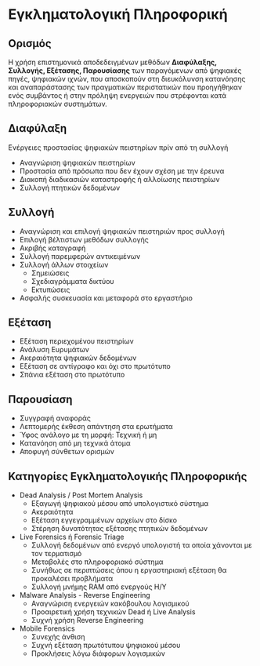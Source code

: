 # Εγκληματολογική Πληροφορική

## Ορισμός

Η χρήση  επιστημονικά αποδεδειγμένων μεθόδων **Διαφύλαξης, Συλλογής, Εξέτασης, Παρουσίασης** των  παραγόμενων από ψηφιακές πηγές,  ψηφιακών ιχνών,  που αποσκοπούν στη διευκόλυνση κατανόησης και αναπαράστασης των πραγματικών περιστατικών που προηγήθηκαν ενός συμβάντος ή στην πρόληψη ενεργειών που στρέφονται κατά  πληροφοριακών συστημάτων.

## Διαφύλαξη

Ενέργειες προστασίας ψηφιακών πειστηρίων πρίν από τη συλλογή
- Αναγνώριση ψηφιακών πειστηρίων
- Προστασία από πρόσωπα που δεν έχουν σχέση με την έρευνα
- Διακοπή διαδικασιών καταστροφής ή αλλοίωσης πειστηρίων
- Συλλογή πτητικών δεδομένων

## Συλλογή

- Αναγνώριση και επιλογή ψηφιακών πειστηριών προς συλλογή
- Επιλογή βέλτιστων μεθόδων συλλογής
- Ακριβής καταγραφή
- Συλλογή παρεμφερών αντικειμένων
- Συλλογή άλλων στοιχείων
  - Σημειώσεις
  - Σχεδιαγράμματα δικτύου
  - Εκτυπώσεις
- Ασφαλής συσκευασία και μεταφορά στο εργαστήριο

## Εξέταση

- Εξέταση περιεχομένου πειστηρίων 
- Ανάλυση Ευρυμάτων
- Ακεραιότητα ψηφιακών δεδομένων
- Εξέταση σε αντίγραφο και όχι στο πρωτότυπο
- Σπάνια εξέταση στο πρωτότυπο

## Παρουσίαση

- Συγγραφή αναφοράς
- Λεπτομερής έκθεση απάντηση στα ερωτήματα
- Ύφος ανάλογο με τη μορφή: Τεχνική ή μη
- Κατανόηση από μη τεχνικά άτομα
- Αποφυγή σύνθετων ορισμών

## Κατηγορίες Εγκληματολογικής Πληροφορικής

- Dead Analysis / Post Mortem Analysis
  - Εξαγωγή ψηφιακού μέσου από υπολογιστικό σύστημα 
  - Ακεραιότητα
  - Εξέταση εγγεγραμμένων αρχείων στο δίσκο
  - Στέρηση δυνατότητας εξέτασης πτητικών δεδομένων
- Live Forensics ή Forensic Triage
  - Συλλογή δεδομένων από ενεργό υπολογιστή τα οποία χάνονται με τον τερματισμό
  - Μεταβολές στο πληροφοριακό σύστημα
  - Συνήθως σε περιπτώσεις όπου η εργαστηριακή εξέταση θα προκαλέσει προβλήματα
  - Συλλογή μνήμης RAM από ενεργούς H/Y
- Malware Analysis - Reverse Engineering
  - Αναγνώριση ενεργειών κακόβουλου λογισμικού
  - Προαιρετική χρήση τεχνικών Dead ή Live Analysis
  - Συχνή χρήση Reverse Engineering
- Mobile Forensics
  - Συνεχής άνθιση 
  - Συχνή εξέταση πρωτότυπου ψηφιακού μέσου
  - Προκλήσεις λόγω διάφορων λογισμικών
